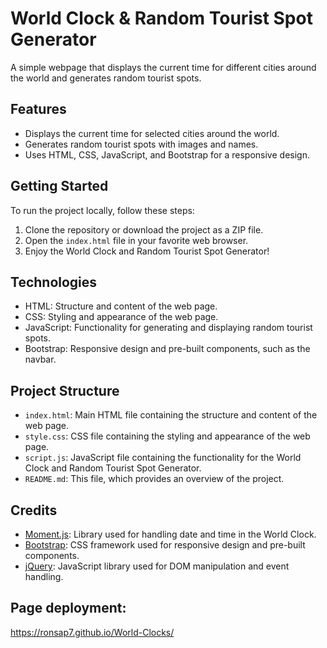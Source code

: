 # World Clock & Random Tourist Spot Generator

A simple webpage that displays the current time for different cities around the world and generates random tourist spots.

## Features

- Displays the current time for selected cities around the world.
- Generates random tourist spots with images and names.
- Uses HTML, CSS, JavaScript, and Bootstrap for a responsive design.

## Getting Started

To run the project locally, follow these steps:

1. Clone the repository or download the project as a ZIP file.
2. Open the `index.html` file in your favorite web browser.
3. Enjoy the World Clock and Random Tourist Spot Generator!

## Technologies

- HTML: Structure and content of the web page.
- CSS: Styling and appearance of the web page.
- JavaScript: Functionality for generating and displaying random tourist spots.
- Bootstrap: Responsive design and pre-built components, such as the navbar.

## Project Structure

- `index.html`: Main HTML file containing the structure and content of the web page.
- `style.css`: CSS file containing the styling and appearance of the web page.
- `script.js`: JavaScript file containing the functionality for the World Clock and Random Tourist Spot Generator.
- `README.md`: This file, which provides an overview of the project.

## Credits

- [Moment.js](https://momentjs.com/): Library used for handling date and time in the World Clock.
- [Bootstrap](https://getbootstrap.com/): CSS framework used for responsive design and pre-built components.
- [jQuery](https://jquery.com/): JavaScript library used for DOM manipulation and event handling.

## Page deployment: 
https://ronsap7.github.io/World-Clocks/
